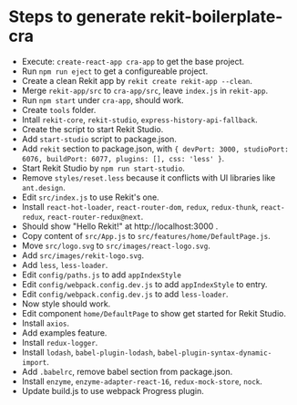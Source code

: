 # Steps to generate rekit-boilerplate-cra
* Execute: `create-react-app cra-app` to get the base project.
* Run `npm run eject` to get a configureable project.
* Create a clean Rekit app by `rekit create rekit-app --clean`.
* Merge `rekit-app/src` to `cra-app/src`, leave `index.js` in `rekit-app`.
* Run `npm start` under `cra-app`, should work.
* Create `tools` folder.
* Intall `rekit-core`, `rekit-studio`, `express-history-api-fallback`.
* Create the script to start Rekit Studio.
* Add `start-studio` script to package.json.
* Add `rekit` section to package.json, with `{ devPort: 3000, studioPort: 6076, buildPort: 6077, plugins: [], css: 'less' }`.
* Start Rekit Studio by `npm run start-studio`.
* Remove `styles/reset.less` because it conflicts with UI libraries like `ant.design`.
* Edit `src/index.js` to use Rekit's one.
* Install `react-hot-loader`, `react-router-dom`, `redux`, `redux-thunk`, `react-redux`, `react-router-redux@next`.
* Should show "Hello Rekit!" at http://localhost:3000 .
* Copy content of `src/App.js` to `src/features/home/DefaultPage.js`.
* Move `src/logo.svg` to `src/images/react-logo.svg`.
* Add `src/images/rekit-logo.svg`.
* Add `less`, `less-loader`.
* Edit `config/paths.js` to add `appIndexStyle`
* Edit `config/webpack.config.dev.js` to add `appIndexStyle` to entry.
* Edit `config/webpack.config.dev.js` to add `less-loader`.
* Now style should work.
* Edit component `home/DefaultPage` to show get started for Rekit Studio.
* Install `axios`.
* Add examples feature.
* Install `redux-logger`.
* Install `lodash`, `babel-plugin-lodash`, `babel-plugin-syntax-dynamic-import`.
* Add `.babelrc`, remove babel section from package.json.
* Install `enzyme`, `enzyme-adapter-react-16`, `redux-mock-store`, `nock`.
* Update build.js to use webpack Progress plugin.
